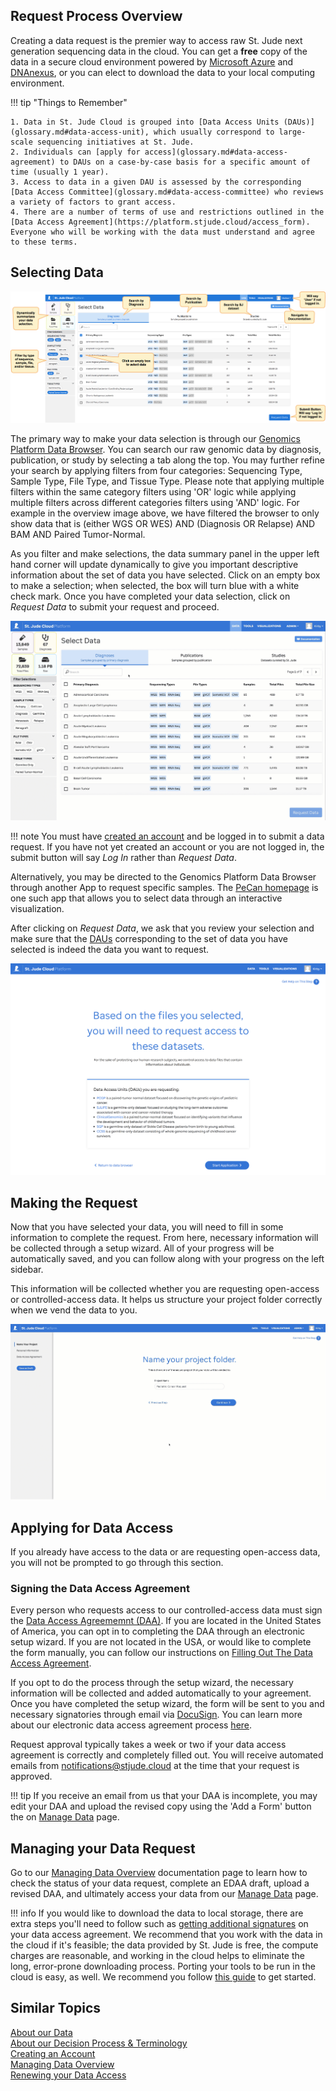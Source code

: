 ## Request Process Overview

Creating a data request is the premier way to access raw St. Jude next 
generation sequencing data in the cloud. You can get a **free** copy of 
the data in a secure cloud environment powered by [Microsoft Azure](https://azure.microsoft.com/en-us/) and 
[DNAnexus](https://www.dnanexus.com/), or you can elect to download the data to your local computing 
environment.

!!! tip "Things to Remember"

    1. Data in St. Jude Cloud is grouped into [Data Access Units (DAUs)](glossary.md#data-access-unit), which usually correspond to large-scale sequencing initiatives at St. Jude. 
    2. Individuals can [apply for access](glossary.md#data-access-agreement) to DAUs on a case-by-case basis for a specific amount of time (usually 1 year).
    3. Access to data in a given DAU is assessed by the corresponding [Data Access Committee](glossary.md#data-access-committee) who reviews a variety of factors to grant access.
    4. There are a number of terms of use and restrictions outlined in the [Data Access Agreement](https://platform.stjude.cloud/access_form). Everyone who will be working with the data must understand and agree to these terms.



## Selecting Data

![](../../../images/guides/data/data-browser-overview.png)

The primary way to make your data selection is through our [Genomics Platform Data Browser](https://platform.stjude.cloud/requests/diseases). You can search our raw genomic data by diagnosis, publication, or study by selecting a tab along the top. You may further refine your search by applying filters from four categories: Sequencing Type, Sample Type, File Type, and Tissue Type. Please note that applying multiple filters within the same category filters using 'OR' logic while applying multiple filters across different categories filters using 'AND' logic. For example in the overview image above, we have filtered the browser to only show data that is (either WGS OR WES) AND (Diagnosis OR Relapse) AND BAM AND Paired Tumor-Normal.
 
As you filter and make selections, the data summary panel in the upper left hand corner will update dynamically to give you important descriptive information about the set of data you have selected. Click on an empty box to make a selection; when selected, the box will turn blue with a white check mark. Once you have completed your data selection, click on *Request Data* to submit your request and proceed. 

![](../../../images/guides/data/request-data-select-data.gif)

!!! note
    You must have [created an account](create-an-account.md) and be logged in to submit a data request. If you have not yet created an account or you are not logged in, the submit button will say *Log In* rather than *Request Data*.

Alternatively, you may be directed to the Genomics Platform Data Browser through another App to request specific samples. The [PeCan homepage](../../applications/PeCan/pecan.md#requesting-raw-genomics-through-pecan) is one such app that allows you to select data through an interactive visualization.

After clicking on *Request Data*, we ask that you review your selection and make sure that the [DAUs](glossary.md#data-access-unit) corresponding to the set of data you have selected is indeed the data you want to request. 

![](../../../images/guides/data/request-data-select-DAUs.png)



## Making the Request

Now that you have selected your data, you will need to fill in some information to complete the request. From here, necessary information will be collected through a setup wizard. All of your progress will be automatically saved, and you can follow along with your progress on the left sidebar. 

This information will be collected whether you are requesting open-access or controlled-access data. It helps us structure your project folder correctly when we vend the data to you. 

![](../../../images/guides/data/request-data-setup-wizard1.gif)


## Applying for Data Access
If you already have access to the data or are requesting open-access data, you will not be prompted to go through this section.

### Signing the Data Access Agreement

Every person who requests access to our controlled-access data must sign the [Data Access Agreememnt (DAA)](glossary.md#data-access-agreement). If you are located in the United States of America, you can opt in to completing the DAA through an electronic setup wizard. If you are not located in the USA, or would like to complete the form manually, you can follow our instructions on [Filling Out The Data Access Agreement](how-to-fill-out-DAA.md).


If you opt to do the process through the setup wizard, the necessary information will be collected and added automatically to your agreement. Once you have completed the setup wizard, the form will be sent to you and necessary signatories through email via [DocuSign](https://www.docusign.com). You can learn more about our electronic data access agreement process [here](how-to-fill-out-DAA.md#the-electronic-data-access-agreement-process). 

Request approval typically takes a week or two if your data access agreement is correctly and completely filled out. You will receive automated emails from notifications@stjude.cloud at the time that your request is approved.

!!! tip 
    If you receive an email from us that your DAA is incomplete, you may edit your DAA and upload the revised copy using the 'Add a Form' button the on [Manage Data](../managing-data/working-with-our-data.md) page. 

## Managing your Data Request
Go to our [Managing Data Overview](../managing-data/working-with-our-data.md) documentation page to learn how to check the status of your data request, complete an EDAA draft, upload a revised DAA, and ultimately access your data from our [Manage Data](https://platform.stjude.cloud/requests/manage) page.


!!! info
    If you would like to download the data to local storage, there are
    extra steps you'll need to follow such as [getting additional signatures](how-to-fill-out-DAA.md#data-download-permission)
    on your data access agreement. We recommend that you work with the data
    in the cloud if it's feasible; the data provided by St. Jude is free, the compute charges are reasonable, and working in the cloud helps to eliminate the long, error-prone downloading process. Porting your tools to be run in the cloud is easy, as well. We recommend you follow [this guide](../analyzing-data/creating-a-cloud-app.md) to get started.

## Similar Topics

[About our Data](about-our-data.md)  
[About our Decision Process & Terminology](glossary.md)    
[Creating an Account](create-an-account.md)   
[Managing Data Overview](../managing-data/working-with-our-data.md)  
[Renewing your Data Access](../managing-data/how-to-fill-out-Extension.md)    